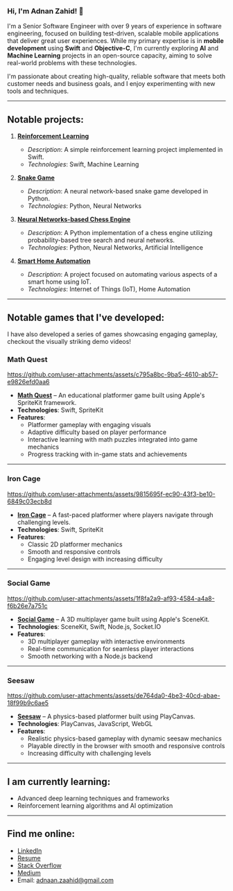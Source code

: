 ### Hi, I'm Adnan Zahid! 👋

I'm a Senior Software Engineer with over 9 years of experience in software engineering, focused on building test-driven, scalable mobile applications that deliver great user experiences. While my primary expertise is in **mobile development** using **Swift** and **Objective-C**, I'm currently exploring **AI** and **Machine Learning** projects in an open-source capacity, aiming to solve real-world problems with these technologies.

I'm passionate about creating high-quality, reliable software that meets both customer needs and business goals, and I enjoy experimenting with new tools and techniques.

---

## Notable projects:

1. **[Reinforcement Learning](https://github.com/AdnanZahid/ReinforcementLearning)**
   - *Description*: A simple reinforcement learning project implemented in Swift.
   - *Technologies*: Swift, Machine Learning

2. **[Snake Game](https://github.com/AdnanZahid/SnakeGame)**
   - *Description*: A neural network-based snake game developed in Python.
   - *Technologies*: Python, Neural Networks

3. **[Neural Networks-based Chess Engine](https://github.com/AdnanZahid/Chess_Neural_Networks)**
   - *Description*: A Python implementation of a chess engine utilizing probability-based tree search and neural networks.
   - *Technologies*: Python, Neural Networks, Artificial Intelligence

4. **[Smart Home Automation](https://github.com/AdnanZahid/smart-home-automation)**
   - *Description*: A project focused on automating various aspects of a smart home using IoT.
   - *Technologies*: Internet of Things (IoT), Home Automation

---

## Notable games that I've developed:

I have also developed a series of games showcasing engaging gameplay, checkout the visually striking demo videos!

### Math Quest

https://github.com/user-attachments/assets/c795a8bc-9ba5-4610-ab57-e9826efd0aa6

- **[Math Quest](https://github.com/AdnanZahid/Math-Quest-iOS)** – An educational platformer game built using Apple's SpriteKit framework.
- **Technologies**: Swift, SpriteKit  
- **Features**:
  - Platformer gameplay with engaging visuals
  - Adaptive difficulty based on player performance
  - Interactive learning with math puzzles integrated into game mechanics
  - Progress tracking with in-game stats and achievements  

---

### Iron Cage

https://github.com/user-attachments/assets/9815695f-ec90-43f3-be10-6849c03ecb8d

- **[Iron Cage](https://github.com/AdnanZahid/Iron-cage)** – A fast-paced platformer where players navigate through challenging levels.
- **Technologies**: Swift, SpriteKit  
- **Features**:
  - Classic 2D platformer mechanics
  - Smooth and responsive controls
  - Engaging level design with increasing difficulty  

---

### Social Game

https://github.com/user-attachments/assets/1f8fa2a9-af93-4584-a4a8-f6b26e7a751c

- **[Social Game](https://github.com/AdnanZahid/Social-game)** – A 3D multiplayer game built using Apple's SceneKit.
- **Technologies**: SceneKit, Swift, Node.js, Socket.IO  
- **Features**:
  - 3D multiplayer gameplay with interactive environments
  - Real-time communication for seamless player interactions
  - Smooth networking with a Node.js backend  

---

### Seesaw

https://github.com/user-attachments/assets/de764da0-4be3-40cd-abae-18f99b9c6ae5

- **[Seesaw](https://github.com/AdnanZahid/Seesaw)** – A physics-based platformer built using PlayCanvas.
- **Technologies**: PlayCanvas, JavaScript, WebGL  
- **Features**:
  - Realistic physics-based gameplay with dynamic seesaw mechanics
  - Playable directly in the browser with smooth and responsive controls
  - Increasing difficulty with challenging levels  

---

## I am currently learning:
- Advanced deep learning techniques and frameworks
- Reinforcement learning algorithms and AI optimization

---

## Find me online:
- [LinkedIn](https://www.linkedin.com/in/adnan-zahid-69891253)
- [Resume](https://github.com/AdnanZahid/AdnanZahid/raw/refs/heads/main/Resume%20(Senior%20Software%20Engineer).pdf)
- [Stack Overflow](https://stackoverflow.com/users/1536476/adnan-zahid)
- [Medium](https://medium.com/@adnaan.zaahid)
- Email: adnaan.zaahid@gmail.com

